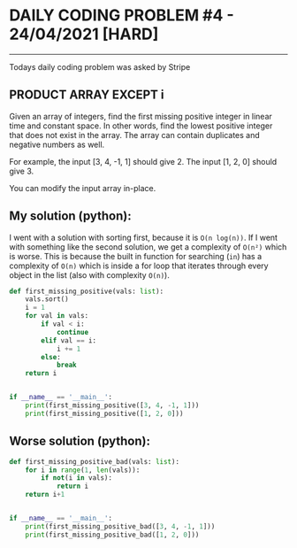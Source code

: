 # DAILY CODING PROBLEM #4 - 24/04/2021 [HARD]
* * *
Todays daily coding problem was asked by Stripe

## PRODUCT ARRAY EXCEPT i

Given an array of integers, find the first missing positive integer in linear time and constant space. In other words, find the lowest positive integer that does not exist in the array. The array can contain duplicates and negative numbers as well.

For example, the input [3, 4, -1, 1] should give 2. The input [1, 2, 0] should give 3.

You can modify the input array in-place.


## My solution (python):

I went with a solution with sorting first, because it is `O(n log(n))`. If I went with something like the second solution, we get a complexity of `O(n²)` which is worse. This is because the built in function for searching (`in`) has a complexity of `O(n)` which is inside a for loop that iterates through every object in the list (also with complexity `O(n)`).

```python
def first_missing_positive(vals: list):
	vals.sort()
	i = 1
	for val in vals:
		if val < i:
			continue
		elif val == i:
			i += 1
		else:
			break
	return i


if __name__ == '__main__':
	print(first_missing_positive([3, 4, -1, 1]))
	print(first_missing_positive([1, 2, 0]))
```


## Worse solution (python):

```python
def first_missing_positive_bad(vals: list):
	for i in range(1, len(vals)):
		if not(i in vals):
			return i
	return i+1


if __name__ == '__main__':
	print(first_missing_positive_bad([3, 4, -1, 1]))
	print(first_missing_positive_bad([1, 2, 0]))

```